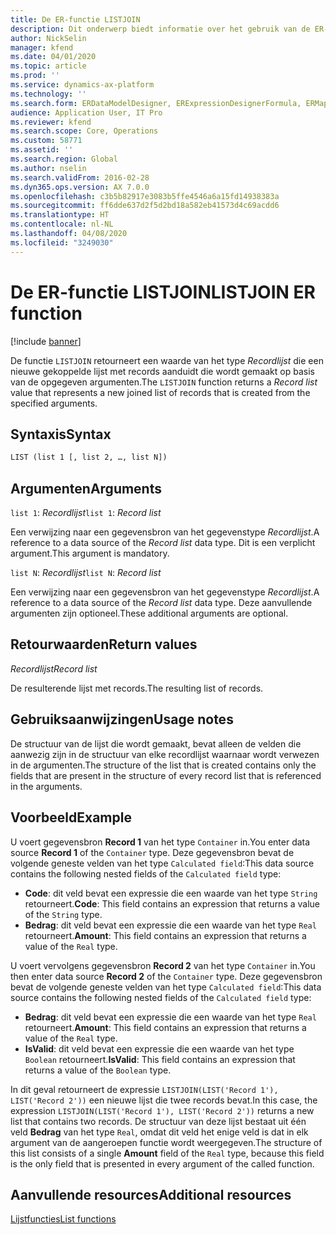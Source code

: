 ```yaml
---
title: De ER-functie LISTJOIN
description: Dit onderwerp biedt informatie over het gebruik van de ER-functie (Elektronische rapportage) LISTJOIN.
author: NickSelin
manager: kfend
ms.date: 04/01/2020
ms.topic: article
ms.prod: ''
ms.service: dynamics-ax-platform
ms.technology: ''
ms.search.form: ERDataModelDesigner, ERExpressionDesignerFormula, ERMappedFormatDesigner, ERModelMappingDesigner
audience: Application User, IT Pro
ms.reviewer: kfend
ms.search.scope: Core, Operations
ms.custom: 58771
ms.assetid: ''
ms.search.region: Global
ms.author: nselin
ms.search.validFrom: 2016-02-28
ms.dyn365.ops.version: AX 7.0.0
ms.openlocfilehash: c3b5b82917e3083b5ffe4546a6a15fd14938383a
ms.sourcegitcommit: ff6dde637d2f5d2bd18a582eb41573d4c69acdd6
ms.translationtype: HT
ms.contentlocale: nl-NL
ms.lasthandoff: 04/08/2020
ms.locfileid: "3249030"
---
```

# <a name=""></a><span data-ttu-id="89e24-103"><a name="LISTJOIN">De ER-functie LISTJOIN</a></span><span class="sxs-lookup"><span data-stu-id="89e24-103"><a name="LISTJOIN">LISTJOIN ER function</a></span></span>

[!include [banner](../includes/banner.md)]

<span data-ttu-id="89e24-104">De functie `LISTJOIN` retourneert een waarde van het type *Recordlijst* die een nieuwe gekoppelde lijst met records aanduidt die wordt gemaakt op basis van de opgegeven argumenten.</span><span class="sxs-lookup"><span data-stu-id="89e24-104">The `LISTJOIN` function returns a *Record list* value that represents a new joined list of records that is created from the specified arguments.</span></span>

## <a name="syntax"></a><span data-ttu-id="89e24-105">Syntaxis</span><span class="sxs-lookup"><span data-stu-id="89e24-105">Syntax</span></span>

```vb
LIST (list 1 [, list 2, …, list N])
```

## <a name="arguments"></a><span data-ttu-id="89e24-106">Argumenten</span><span class="sxs-lookup"><span data-stu-id="89e24-106">Arguments</span></span>

<span data-ttu-id="89e24-107">`list 1`: *Recordlijst*</span><span class="sxs-lookup"><span data-stu-id="89e24-107">`list 1`: *Record list*</span></span>

<span data-ttu-id="89e24-108">Een verwijzing naar een gegevensbron van het gegevenstype *Recordlijst*.</span><span class="sxs-lookup"><span data-stu-id="89e24-108">A reference to a data source of the *Record list* data type.</span></span> <span data-ttu-id="89e24-109">Dit is een verplicht argument.</span><span class="sxs-lookup"><span data-stu-id="89e24-109">This argument is mandatory.</span></span>

<span data-ttu-id="89e24-110">`list N`: *Recordlijst*</span><span class="sxs-lookup"><span data-stu-id="89e24-110">`list N`: *Record list*</span></span>

<span data-ttu-id="89e24-111">Een verwijzing naar een gegevensbron van het gegevenstype *Recordlijst*.</span><span class="sxs-lookup"><span data-stu-id="89e24-111">A reference to a data source of the *Record list* data type.</span></span> <span data-ttu-id="89e24-112">Deze aanvullende argumenten zijn optioneel.</span><span class="sxs-lookup"><span data-stu-id="89e24-112">These additional arguments are optional.</span></span>

## <a name="return-values"></a><span data-ttu-id="89e24-113">Retourwaarden</span><span class="sxs-lookup"><span data-stu-id="89e24-113">Return values</span></span>

<span data-ttu-id="89e24-114">*Recordlijst*</span><span class="sxs-lookup"><span data-stu-id="89e24-114">*Record list*</span></span>

<span data-ttu-id="89e24-115">De resulterende lijst met records.</span><span class="sxs-lookup"><span data-stu-id="89e24-115">The resulting list of records.</span></span>

## <a name="usage-notes"></a><span data-ttu-id="89e24-116">Gebruiksaanwijzingen</span><span class="sxs-lookup"><span data-stu-id="89e24-116">Usage notes</span></span>

<span data-ttu-id="89e24-117">De structuur van de lijst die wordt gemaakt, bevat alleen de velden die aanwezig zijn in de structuur van elke recordlijst waarnaar wordt verwezen in de argumenten.</span><span class="sxs-lookup"><span data-stu-id="89e24-117">The structure of the list that is created contains only the fields that are present in the structure of every record list that is referenced in the arguments.</span></span>

## <a name="example"></a><span data-ttu-id="89e24-118">Voorbeeld</span><span class="sxs-lookup"><span data-stu-id="89e24-118">Example</span></span>

<span data-ttu-id="89e24-119">U voert gegevensbron **Record 1** van het type `Container` in.</span><span class="sxs-lookup"><span data-stu-id="89e24-119">You enter data source **Record 1** of the `Container` type.</span></span> <span data-ttu-id="89e24-120">Deze gegevensbron bevat de volgende geneste velden van het type `Calculated field`:</span><span class="sxs-lookup"><span data-stu-id="89e24-120">This data source contains the following nested fields of the `Calculated field` type:</span></span>

- <span data-ttu-id="89e24-121">**Code**: dit veld bevat een expressie die een waarde van het type `String` retourneert.</span><span class="sxs-lookup"><span data-stu-id="89e24-121">**Code**: This field contains an expression that returns a value of the `String` type.</span></span>
- <span data-ttu-id="89e24-122">**Bedrag**: dit veld bevat een expressie die een waarde van het type `Real` retourneert.</span><span class="sxs-lookup"><span data-stu-id="89e24-122">**Amount**: This field contains an expression that returns a value of the `Real` type.</span></span>

<span data-ttu-id="89e24-123">U voert vervolgens gegevensbron **Record 2** van het type `Container` in.</span><span class="sxs-lookup"><span data-stu-id="89e24-123">You then enter data source **Record 2** of the `Container` type.</span></span> <span data-ttu-id="89e24-124">Deze gegevensbron bevat de volgende geneste velden van het type `Calculated field`:</span><span class="sxs-lookup"><span data-stu-id="89e24-124">This data source contains the following nested fields of the `Calculated field` type:</span></span>

- <span data-ttu-id="89e24-125">**Bedrag**: dit veld bevat een expressie die een waarde van het type `Real` retourneert.</span><span class="sxs-lookup"><span data-stu-id="89e24-125">**Amount**: This field contains an expression that returns a value of the `Real` type.</span></span>
- <span data-ttu-id="89e24-126">**IsValid**: dit veld bevat een expressie die een waarde van het type `Boolean` retourneert.</span><span class="sxs-lookup"><span data-stu-id="89e24-126">**IsValid**: This field contains an expression that returns a value of the `Boolean` type.</span></span>

<span data-ttu-id="89e24-127">In dit geval retourneert de expressie `LISTJOIN(LIST('Record 1'), LIST('Record 2'))` een nieuwe lijst die twee records bevat.</span><span class="sxs-lookup"><span data-stu-id="89e24-127">In this case, the expression `LISTJOIN(LIST('Record 1'), LIST('Record 2'))` returns a new list that contains two records.</span></span> <span data-ttu-id="89e24-128">De structuur van deze lijst bestaat uit één veld **Bedrag** van het type `Real`, omdat dit veld het enige veld is dat in elk argument van de aangeroepen functie wordt weergegeven.</span><span class="sxs-lookup"><span data-stu-id="89e24-128">The structure of this list consists of a single **Amount** field of the `Real` type, because this field is the only field that is presented in every argument of the called function.</span></span>

## <a name="additional-resources"></a><span data-ttu-id="89e24-129">Aanvullende resources</span><span class="sxs-lookup"><span data-stu-id="89e24-129">Additional resources</span></span>

[<span data-ttu-id="89e24-130">Lijstfuncties</span><span class="sxs-lookup"><span data-stu-id="89e24-130">List functions</span></span>](er-functions-category-list.md)
